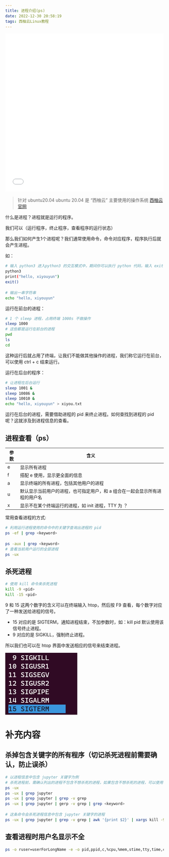 ```yaml
---
title: 进程介绍(ps)
date: 2022-12-30 20:58:19
tags: 西柚云Linux教程
---
```

<iframe src="//player.bilibili.com/player.html?aid=647818915&bvid=BV1Ee4y1p77d&cid=896823750&page=1" style="width:100%;height:500px;min-width:375px;min-height:200px"scrolling="no" border="0" frameborder="no" framespacing="0" allowfullscreen="true"> </iframe>

<!--more-->

> 针对 ubuntu20.04
> ubuntu 20.04 是 “西柚云” 主要使用的操作系统  [西柚云官网](https://www.xiyoucloud.net/aff/VKRWMUHQ)

什么是进程？进程就是运行的程序。

我们可以（运行程序，终止程序，查看程序的运行状态）

那么我们如何产生1个进程呢？我们通常使用命令，命令对应程序，程序执行后就会产生进程。

如：

```bash
# 输入 python3 进入python3 的交互模式中，期间你可以执行 python 代码，输入 exit（）退出该模式
python3
print("hello, xiyouyun")
exit()

# 输出一串字符串
echo "hello, xiyouyun"
```

运行在前台的进程：

```bash
# 1 个 sleep 进程，占用终端 1000s 不做操作
sleep 1000
# 这些都是运行在前台的进程
pwd
ls
cd
```

这种运行后就占用了终端，让我们不能做其他操作的进程，我们称它运行在前台，可以使用 ctrl + c 结束运行。

运行在后台的程序：

```bash
# 让进程在后台运行
sleep 1001 &
sleep 10086 &
sleep 10010 &
echo "hello, xiyouyun" > xiyou.txt
```

运行在后台的进程，需要借助进程的 pid 来终止进程。如何查找到进程的 pid 呢？这就涉及到进程信息的查看。

## 进程查看（ps）

| 参数 | 含义                                                         |
| ---- | ------------------------------------------------------------ |
| e    | 显示所有进程                                                 |
| f    | 搭配 e 使用，显示更全面的信息                                |
| a    | 显示终端的所有进程，包括其他用户的进程                       |
| u    | 默认显示当前用户的进程，也可指定用户，和 a 组合在一起会显示所有进程的用户名 |
| x    | 显示不在某个终端运行的进程，如 init 进程，TTY 为 ？          |

常用查看进程的方式:

```bash
# 利用运行进程使用的命令中的关键字查询出进程的 pid
ps -ef | grep <keyword>

ps -aux | grep <keyword>
# 查看当前用户运行的全部进程
ps -ux 
```

## 杀死进程

```bash
# 使用 kill 命令来杀死进程
kill -9 <pid>
kill -15 <pid>
```

9 和 15 这两个数字的含义可以在终端输入 htop，然后按 F9 查看，每个数字对应了一种发送给进程的信号。

- 15 对应的是 SIGTERM，通知进程结束，不加参数时，如：kill pid 默认使用该信号终止进程。
- 9 对应的是 SIGKILL，强制终止进程。

所以我们也可以在 htop 界面中发送相应的信号来结束进程。

![image-20221230210911614](进程介绍-ps/image-20221230210911614.png)

# 补充内容

## 杀掉包含关键字的所有程序（**切记杀死进程前需要确认，防止误杀**）

```bash
# 以进程信息中包含 jupyter 关键字为例
# 杀死进程前，需确认列出的进程不包含不想杀死的进程，如果包含不想杀死的进程，可以使用 grep 增加筛选条件，直至输出的进程信息全部为你想要杀死的进程为止
ps -ux
ps -ux | grep jupyter
ps -ux | grep jupyter | grep -v grep 
ps -ux | grep jupyter | gerp -v grep | grep <keyword>

# 这条命令会杀死进程信息中包含 jupyter 关键字的进程
ps -ux | grep jupyter | grep -v grep | awk '{print $2}' | xargs kill -9
```

## 查看进程时用户名显示不全

```bash
ps -o ruser=userForLongName -e -o pid,ppid,c,%cpu,%mem,stime,tty,time,cmd
```

